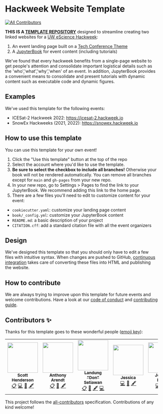 # Hackweek Website Template
<!-- ALL-CONTRIBUTORS-BADGE:START - Do not remove or modify this section -->
[![All Contributors](https://img.shields.io/badge/all_contributors-5-orange.svg?style=flat-square)](#contributors-)
<!-- ALL-CONTRIBUTORS-BADGE:END -->

**THIS IS A [TEMPLATE REPOSITORY](https://docs.github.com/en/github/creating-cloning-and-archiving-repositories/creating-a-repository-from-a-template )** designed to streamline creating two linked websites for a [UW eScience Hackweek](https://uwhackweek.github.io/hackweeks-as-a-service/intro.html):

1. An event landing page built on a [Tech Conference Theme](https://themes.3rdwavemedia.com/demo/bs5/devconf/)
1. A [JupyterBook](https://jupyterbook.org/) for event content (including tutorials)

We've found that every hackweek benefits from a single-page website to get people's attention and consolidate important logistical details such as the 'who','what','why','when' of an event. In addition, JupyterBook provides a convenient means to consolidate and present tutorials with dynamic content such as executable code and dynamic figures.

## Examples

We've used this template for the following events:

* ICESat-2 Hackweek 2022: https://icesat-2.hackweek.io
* SnowEx Hackweeks (2021, 2022): https://snowex.hackweek.io


## How to use this template

You can use this template for your own event!

1. Click the "Use this template" button at the top of the repo
1. Select the account where you'd like to use the template.
1. **Be sure to select the checkbox to include all branches!** Otherwise your book will not be rendered automatically. You can remove all branches except for `main` and `gh-pages` from your new repo.
1. In your new repo, go to Settings > Pages to find the link to your JupyterBook. We recommend adding this link to the home page.
1. There are a few files you'll need to edit to customize content for your event:
  * `cookiecutter.yaml`:  customize your landing page content
  * `book/_config.yml`:  customize your JupyterBook content
  * `README.md`:  a basic description of your project
  * `CITATION.cff`:  add a standard citation file with all the event organizers


## Design

We've designed this template so that you should only have to edit a few files with intuitive syntax. When changes are pushed to GitHub, [continuous integration](./.github/README.md) takes care of converting these files into HTML and publishing the website.


## How to contribute

We are always trying to improve upon this template for future events and welcome contributions. Have a look at our [code of conduct](./CODE_OF_CONDUCT.md) and [contributing guide](./CONTRIBUTING.md).


## Contributors ✨

Thanks for this template goes to these wonderful people ([emoji key](https://allcontributors.org/docs/en/emoji-key)):

<!-- ALL-CONTRIBUTORS-LIST:START - Do not remove or modify this section -->
<!-- prettier-ignore-start -->
<!-- markdownlint-disable -->
<table>
  <tr>
    <td align="center"><a href="http://scottyhq.github.io"><img src="https://avatars.githubusercontent.com/u/3924836?v=4?s=100" width="100px;" alt=""/><br /><sub><b>Scott Henderson</b></sub></a><br /><a href="#eventOrganizing-scottyhq" title="Event Organizing">📋</a> <a href="https://github.com/uwhackweek/jupyterbook-template/commits?author=scottyhq" title="Code">💻</a> <a href="#ideas-scottyhq" title="Ideas, Planning, & Feedback">🤔</a> <a href="#content-scottyhq" title="Content">🖋</a></td>
    <td align="center"><a href="http://psc.apl.uw.edu/people/investigators/anthony-arendt/"><img src="https://avatars.githubusercontent.com/u/4993098?v=4?s=100" width="100px;" alt=""/><br /><sub><b>Anthony Arendt</b></sub></a><br /><a href="#eventOrganizing-aaarendt" title="Event Organizing">📋</a> <a href="#ideas-aaarendt" title="Ideas, Planning, & Feedback">🤔</a> <a href="#content-aaarendt" title="Content">🖋</a></td>
    <td align="center"><a href="https://www.linkedin.com/in/landungsetiawan/"><img src="https://avatars.githubusercontent.com/u/17802172?v=4?s=100" width="100px;" alt=""/><br /><sub><b>Landung "Don" Setiawan</b></sub></a><br /><a href="#eventOrganizing-lsetiawan" title="Event Organizing">📋</a> <a href="#ideas-lsetiawan" title="Ideas, Planning, & Feedback">🤔</a> <a href="#content-lsetiawan" title="Content">🖋</a> <a href="https://github.com/uwhackweek/jupyterbook-template/commits?author=lsetiawan" title="Code">💻</a></td>
    <td align="center"><a href="https://github.com/JessicaS11"><img src="https://avatars.githubusercontent.com/u/11756442?v=4?s=100" width="100px;" alt=""/><br /><sub><b>Jessica</b></sub></a><br /><a href="https://github.com/uwhackweek/jupyterbook-template/commits?author=JessicaS11" title="Code">💻</a> <a href="#ideas-JessicaS11" title="Ideas, Planning, & Feedback">🤔</a> <a href="#content-JessicaS11" title="Content">🖋</a></td>
    <td align="center"><a href="https://github.com/jomey"><img src="https://avatars.githubusercontent.com/u/178649?v=4?s=100" width="100px;" alt=""/><br /><sub><b>Joachim Meyer</b></sub></a><br /><a href="https://github.com/uwhackweek/jupyterbook-template/commits?author=jomey" title="Code">💻</a> <a href="#ideas-jomey" title="Ideas, Planning, & Feedback">🤔</a> <a href="#content-jomey" title="Content">🖋</a></td>
  </tr>
</table>

<!-- markdownlint-restore -->
<!-- prettier-ignore-end -->

<!-- ALL-CONTRIBUTORS-LIST:END -->

This project follows the [all-contributors](https://github.com/all-contributors/all-contributors) specification. Contributions of any kind welcome!
